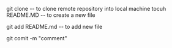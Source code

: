 git clone <url> -- to clone remote repository into local machine
tocuh README.MD -- to create a new file

git add README.md -- to add new file

git comit -m "comment"
